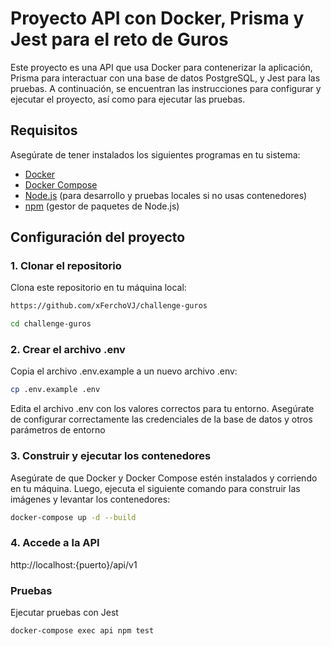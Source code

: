 # Proyecto API con Docker, Prisma y Jest para el reto de Guros

Este proyecto es una API que usa Docker para contenerizar la aplicación, Prisma para interactuar con una base de datos PostgreSQL, y Jest para las pruebas. A continuación, se encuentran las instrucciones para configurar y ejecutar el proyecto, así como para ejecutar las pruebas.

## Requisitos

Asegúrate de tener instalados los siguientes programas en tu sistema:

- [Docker](https://www.docker.com/get-started)
- [Docker Compose](https://docs.docker.com/compose/)
- [Node.js](https://nodejs.org/) (para desarrollo y pruebas locales si no usas contenedores)
- [npm](https://www.npmjs.com/) (gestor de paquetes de Node.js)

## Configuración del proyecto

### 1. Clonar el repositorio

Clona este repositorio en tu máquina local:

```bash
https://github.com/xFerchoVJ/challenge-guros
```
```bash
cd challenge-guros
```

### 2. Crear el archivo .env

Copia el archivo .env.example a un nuevo archivo .env:

```bash
cp .env.example .env
```

Edita el archivo .env con los valores correctos para tu entorno. Asegúrate de configurar correctamente las credenciales de la base de datos y otros parámetros de entorno

### 3. Construir y ejecutar los contenedores
Asegúrate de que Docker y Docker Compose estén instalados y corriendo en tu máquina. Luego, ejecuta el siguiente comando para construir las imágenes y levantar los contenedores:

```bash
docker-compose up -d --build
```

### 4. Accede a la API
http://localhost:{puerto}/api/v1


### Pruebas
Ejecutar pruebas con Jest
```bash
docker-compose exec api npm test
```

